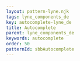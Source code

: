```yaml
---
layout: pattern-lyne.njk
tags: lyne_components_de
key: autocomplete-lyne_de
title: Autocomplete
parent: lyne_components_de
keywords: autocomplete
order: 50
patternId: sbbAutocomplete
---
```

